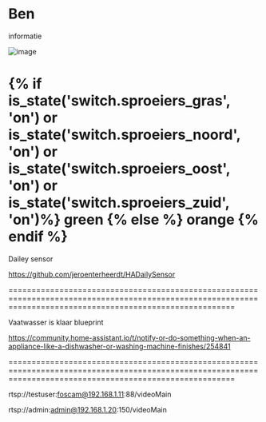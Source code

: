 # Ben
informatie

![image](https://github.com/gertvanwij/Ben/assets/65614247/4e85d320-313a-4784-b3bc-09ff509c4aef)


{% if is_state('switch.sproeiers_gras', 'on') or
       is_state('switch.sproeiers_noord', 'on') or
       is_state('switch.sproeiers_oost', 'on') or
       is_state('switch.sproeiers_zuid', 'on')%}
         green
       {% else %}
         orange
       {% endif %} 
=============================================================================================================================================================

Dailey sensor

https://github.com/jeroenterheerdt/HADailySensor

=============================================================================================================================================================

Vaatwasser is klaar  blueprint

https://community.home-assistant.io/t/notify-or-do-something-when-an-appliance-like-a-dishwasher-or-washing-machine-finishes/254841

=============================================================================================================================================================


rtsp://testuser:foscam@192.168.1.11:88/videoMain

rtsp://admin:admin@192.168.1.20:150/videoMain


